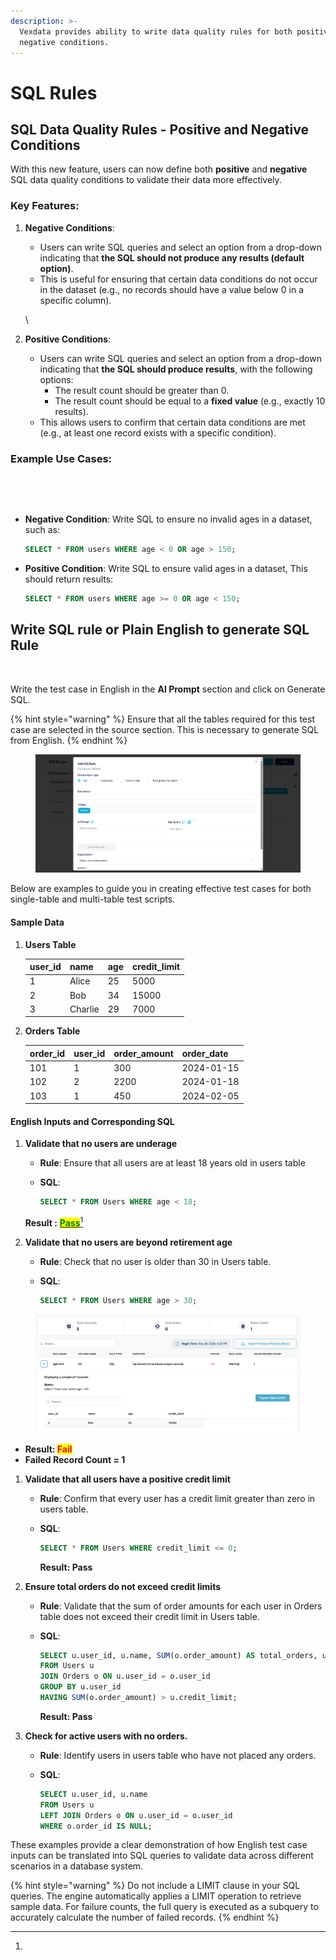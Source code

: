 ```yaml
---
description: >-
  Vexdata provides ability to write data quality rules for both positive and
  negative conditions.
---
```


# SQL Rules

## SQL Data Quality Rules - Positive and Negative Conditions

With this new feature, users can now define both **positive** and **negative** SQL data quality conditions to validate their data more effectively.

### Key Features:

1.  **Negative Conditions**:

    * Users can write SQL queries and select an option from a drop-down indicating that **the SQL should not produce any results (default option)**.&#x20;
    * This is useful for ensuring that certain data conditions do not occur in the dataset (e.g., no records should have a value below 0 in a specific column).

    \

2. **Positive Conditions**:
   * Users can write SQL queries and select an option from a drop-down indicating that **the SQL should produce results**, with the following options:
     * The result count should be greater than 0.
     * The result count should be equal to a **fixed value** (e.g., exactly 10 results).
   * This allows users to confirm that certain data conditions are met (e.g., at least one record exists with a specific condition).

### Example Use Cases:

<div><figure><img src="../../../../.gitbook/assets/Screenshot 2024-10-23 at 9.39.40 AM.png" alt=""><figcaption></figcaption></figure> <figure><img src="../../../../.gitbook/assets/Screenshot 2024-10-23 at 9.35.33 AM.png" alt=""><figcaption></figcaption></figure></div>

*   **Negative Condition**: Write SQL to ensure no invalid ages in a dataset, such as:

    ```sql
    SELECT * FROM users WHERE age < 0 OR age > 150;

    ```
*   **Positive Condition**: Write SQL to ensure valid ages in a dataset, This should return results:

    ```sql
    SELECT * FROM users WHERE age >= 0 OR age < 150;

    ```



## Write SQL rule or Plain English to generate SQL Rule



<figure><img src="../../../../.gitbook/assets/Screenshot 2024-10-23 at 9.49.22 AM.png" alt=""><figcaption></figcaption></figure>

Write the test case in English in the **AI Prompt** section and click on Generate SQL.&#x20;



{% hint style="warning" %}
Ensure that all the tables required for this test case are selected in the source section. This is necessary to generate SQL from English.
{% endhint %}

<figure><img src="../../../../.gitbook/assets/image (5).png" alt=""><figcaption></figcaption></figure>



Below are examples to guide you in creating effective test cases for both single-table and multi-table test scripts.

#### Sample Data

1.  **Users Table**

    | user\_id | name    | age | credit\_limit |
    | -------- | ------- | --- | ------------- |
    | 1        | Alice   | 25  | 5000          |
    | 2        | Bob     | 34  | 15000         |
    | 3        | Charlie | 29  | 7000          |


2.  **Orders Table**

    | order\_id | user\_id | order\_amount | order\_date |
    | --------- | -------- | ------------- | ----------- |
    | 101       | 1        | 300           | 2024-01-15  |
    | 102       | 2        | 2200          | 2024-01-18  |
    | 103       | 1        | 450           | 2024-02-05  |



#### English Inputs and Corresponding SQL

1.  **Validate that no users are underage**

    * **Rule**: Ensure that all users are at least 18 years old in users table
    *   **SQL**:

        ```sql
        SELECT * FROM Users WHERE age < 18;
        ```



    **Result :** [<mark style="color:green;">**Pass**</mark>](#user-content-fn-1)[^1]
2. **Validate that no users are beyond retirement age**
   * **Rule**: Check that no user is older than 30 in Users table.
   *   **SQL**:

       ```sql
       SELECT * FROM Users WHERE age > 30;
       ```



<figure><img src="../../../../.gitbook/assets/results_screen.png" alt=""><figcaption></figcaption></figure>

* **Result:&#x20;**<mark style="color:red;">**Fail**</mark>
* **Failed Record Count = 1**

1. **Validate that all users have a positive credit limit**
   * **Rule**: Confirm that every user has a credit limit greater than zero in users table.
   *   **SQL**:

       ```sql
       SELECT * FROM Users WHERE credit_limit <= 0;
       ```

       **Result: Pass**
2. **Ensure total orders do not exceed credit limits**
   * **Rule**: Validate that the sum of order amounts for each user in Orders table does not exceed their credit limit in Users table.
   *   **SQL**:

       ```sql
       SELECT u.user_id, u.name, SUM(o.order_amount) AS total_orders, u.credit_limit
       FROM Users u
       JOIN Orders o ON u.user_id = o.user_id
       GROUP BY u.user_id
       HAVING SUM(o.order_amount) > u.credit_limit;
       ```

       **Result: Pass**
3. **Check for active users with no orders.**
   * **Rule**: Identify users in users table who have not placed any orders.
   *   **SQL**:

       ```sql
       SELECT u.user_id, u.name
       FROM Users u
       LEFT JOIN Orders o ON u.user_id = o.user_id
       WHERE o.order_id IS NULL;
       ```

These examples provide a clear demonstration of how English test case inputs can be translated into SQL queries to validate data across different scenarios in a database system.





{% hint style="warning" %}
Do not include a LIMIT clause in your SQL queries. The engine automatically applies a LIMIT operation to retrieve sample data. For failure counts, the full query is executed as a subquery to accurately calculate the number of failed records.
{% endhint %}

[^1]: 
